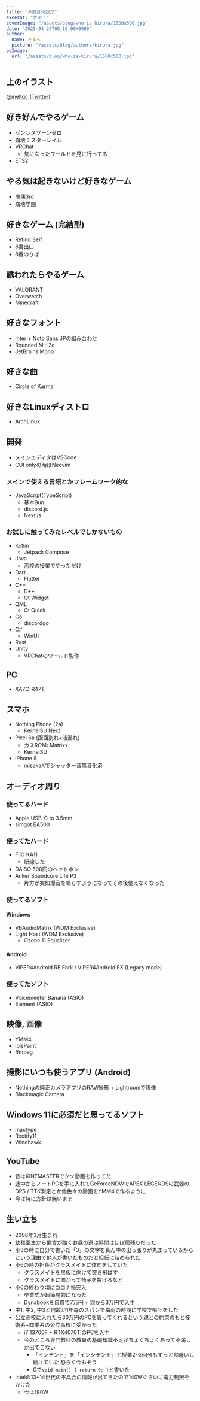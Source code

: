 ```yaml
---
title: "お前は何奴だ"
excerpt: "さあ？"
coverImage: "/assets/blog/who-is-kirura/1500x500.jpg"
date: "2025-04-24T00:16:00+0900"
author:
  name: きるら
  picture: "/assets/blog/authors/kirura.jpg"
ogImage:
  url: "/assets/blog/who-is-kirura/1500x500.jpg"
---
```


## 上のイラスト

[@meltqc (Twitter)](https://x.com/meltqc)

## 好き好んでやるゲーム

- ゼンレスゾーンゼロ
- 崩壊：スターレイル
- VRChat
  - 気になったワールドを見に行ってる
- ETS2

## やる気は起きないけど好きなゲーム

- 崩壊3rd
- 崩壊学園

## 好きなゲーム (完結型)

- Refind Self
- 8番出口
- 8番のりば

## 誘われたらやるゲーム

- VALORANT
- Overwatch
- Minecraft

## 好きなフォント

- Inter + Noto Sans JPの組み合わせ
- Rounded M+ 2c
- JetBrains Mono

## 好きな曲

- Circle of Karma

## 好きなLinuxディストロ

- ArchLinux

## 開発

- メインエディタはVSCode
- CUI onlyの時はNeovim

### メインで使える言語とかフレームワーク的な

- JavaScript(TypeScript)
  - 基本Bun
  - discord.js
  - Next.js

### お試しに触ってみたレベルでしかないもの

- Kotlin
  - Jetpack Compose
- Java
  - 高校の授業でやっただけ
- Dart
  - Flutter
- C++
  - D++
  - Qt Widget
- QML
  - Qt Quick
- Go
  - discordgo
- C#
  - WinUI
- Rust
- Unity
  - VRChatのワールド製作

## PC

- XA7C-R47T

## スマホ

- Nothing Phone (2a)
  - KernelSU Next
- Pixel 6a (画面割れ+液漏れ)
  - カスROM: Matrixx
  - KernelSU
- iPhone 8
  - misakaXでシャッター音無音化済

## オーディオ周り

### 使ってるハード

- Apple USB-C to 3.5mm
- simgot EA500

### 使ってたハード

- FiiO KA11
  - 断線した
- DAISO 500円のヘッドホン
- Anker Soundcore Life P3
  - 片方が突如爆音を鳴らすようになってその後使えなくなった

### 使ってるソフト

#### Windows

- VBAudioMatrix (WDM Exclusive)
- Light Host (WDM Exclusive)
  - Ozone 11 Equalizer

#### Android

- ViPER4Android RE Fork / ViPER4Android FX (Legacy mode)

### 使ってたソフト

- Voicemeeter Banana (ASIO)
- Element (ASIO)

## 映像, 画像

- YMM4
- ibisPaint
- ffmpeg

## 撮影にいつも使うアプリ (Android)

- Nothingの純正カメラアプリのRAW撮影 + Lightroomで現像
- Blackmagic Camera

## Windows 11に必須だと思ってるソフト

- mactype
- Rectify11
- Windhawk

## YouTube

- 昔はKINEMASTERでクソ動画を作ってた
- 途中からノートPCを手に入れてGeForceNOWでAPEX LEGENDSの武器のDPS / TTK測定とか他色々の動画をYMM4で作るように
- 今は特に方針は無いまま

## 生い立ち

- 2008年3月生まれ
- 幼稚園生から偏食が酷くお昼の遊ぶ時間はほぼ居残りだった
- 小3の時に自分で書いた「3」の文字を真ん中の出っ張りが丸まっているからという理由で他人が書いたものだと担任に詰められた
- 小6の時の担任がクラスメイトに体罰をしていた
  - クラスメイトを黒板に向けて突き飛ばす
  - クラスメイトに向かって椅子を投げるなど
- 小6の終わり頃にコロナ禍突入
  - 卒業式が超簡易的になった
  - Dynabookを自費で7万円 + 親から3万円で入手
- 中1, 中2, 中3と何故か1年毎のスパンで梅雨の時期に学校で嘔吐をした
- 公立高校に入れたら30万円のPCを買ってくれるという親との約束のもと技術系+商業系の公立高校に受かった
  - i7 13700F + RTX4070TiのPCを入手
  - 今のところ専門教科の教員の基礎知識不足がちょくちょくあって不満しか出てこない
    - 「インデント」を「インシデント」と授業2~3回分もずっと勘違いし続けていた 恐らく今もそう
    - Cで`void main() { return 0; }`と書いた
- Intelの13~14世代の不具合の情報が出てきたので140Wぐらいに電力制限をかけた
  - 今は190W
